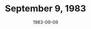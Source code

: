 ---
layout: episode
title: September 9, 1983
date: 1983-09-09
private_reel: The Stray Cats
videos:
  - title: Rod Stewart - Young Turks
  - title: Loverboy - Queen Of The Broken Hearts
  - title: The Pointer Sisters - I'm So Excited
  - title: Journey - After The Fall
    vote_nominee: true
    vote_results: 25841
  - title: The Police - Every Breath You Take
    vote_nominee: true
    vote_results: 28537
    vote_winner: true
  - title: J. Geils Band - Centerfold
    hall_of_fame: true
  - title: Sheena Easton - Telephone
    world_premiere_video: true
  - title: Rolling Stones - Neighbors
  - title: Lindsey Buckingham - Holiday Road
  - title: Ashford & Simpson - High Rise
    world_premiere_video: true
  - title: Men Without Hats - Safety Dance
  - title: Hall & Oates - Maneater
  - title: The Stray Cats - Sexy & 17
  - title: David Bowie - Ashes To Ashes
    hall_of_fame: true
  - title: Duran Duran - Girls On Film
  - title: The Clash - Rock The Casbah
notes: The Police retire as the first 4 time Video Vote champion.
---